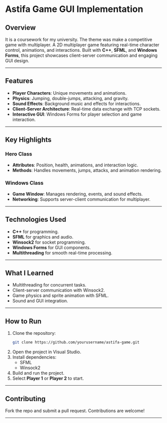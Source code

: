 # **Astifa Game GUI Implementation**

## **Overview**

It is a coursework for my university. The theme was make a competitive game with multiplayer. A 2D multiplayer game featuring real-time character control, animations, and interactions. Built with **C++**, **SFML**, and **Windows Forms**, this project showcases client-server communication and engaging GUI design.

---

## **Features**

- **Player Characters**: Unique movements and animations.
- **Physics**: Jumping, double-jumps, attacking, and gravity.
- **Sound Effects**: Background music and effects for interactions.
- **Client-Server Architecture**: Real-time data exchange with TCP sockets.
- **Interactive GUI**: Windows Forms for player selection and game interaction.

---

## **Key Highlights**

### **Hero Class**

- **Attributes**: Position, health, animations, and interaction logic.
- **Methods**: Handles movements, jumps, attacks, and animation rendering.

### **Windows Class**

- **Game Window**: Manages rendering, events, and sound effects.
- **Networking**: Supports server-client communication for multiplayer.

---

## **Technologies Used**

- **C++** for programming.
- **SFML** for graphics and audio.
- **Winsock2** for socket programming.
- **Windows Forms** for GUI components.
- **Multithreading** for smooth real-time processing.

---

## **What I Learned**

- Multithreading for concurrent tasks.
- Client-server communication with Winsock2.
- Game physics and sprite animation with SFML.
- Sound and GUI integration.

---

## **How to Run**

1. Clone the repository:
   ```bash
   git clone https://github.com/yourusername/astifa-game.git
   ```
2. Open the project in Visual Studio.
3. Install dependencies:
   - SFML
   - Winsock2
4. Build and run the project.
5. Select **Player 1** or **Player 2** to start.

---

## **Contributing**

Fork the repo and submit a pull request. Contributions are welcome!

---
